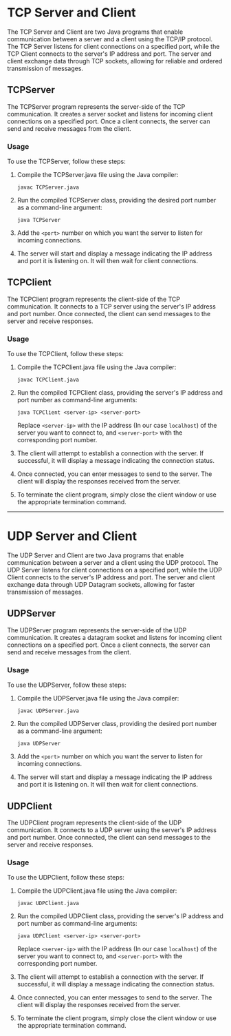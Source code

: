 
# TCP Server and Client

The TCP Server and Client are two Java programs that enable communication between a server and a client using the TCP/IP protocol. The TCP Server listens for client connections on a specified port, while the TCP Client connects to the server's IP address and port. The server and client exchange data through TCP sockets, allowing for reliable and ordered transmission of messages.

## TCPServer

The TCPServer program represents the server-side of the TCP communication. It creates a server socket and listens for incoming client connections on a specified port. Once a client connects, the server can send and receive messages from the client.

### Usage

To use the TCPServer, follow these steps:

1. Compile the TCPServer.java file using the Java compiler:

   ```
   javac TCPServer.java
   ```

2. Run the compiled TCPServer class, providing the desired port number as a command-line argument:

   ```
   java TCPServer 
   ```

3. Add the `<port>` number on which you want the server to listen for incoming connections.

4. The server will start and display a message indicating the IP address and port it is listening on. It will then wait for client connections.


## TCPClient

The TCPClient program represents the client-side of the TCP communication. It connects to a TCP server using the server's IP address and port number. Once connected, the client can send messages to the server and receive responses.

### Usage

To use the TCPClient, follow these steps:

1. Compile the TCPClient.java file using the Java compiler:

   ```
   javac TCPClient.java
   ```

2. Run the compiled TCPClient class, providing the server's IP address and port number as command-line arguments:

   ```
   java TCPClient <server-ip> <server-port>
   ```

   Replace `<server-ip>` with the IP address (In our case `localhost`) of the server you want to connect to, and `<server-port>` with the corresponding port number.

3. The client will attempt to establish a connection with the server. If successful, it will display a message indicating the connection status.

4. Once connected, you can enter messages to send to the server. The client will display the responses received from the server.

5. To terminate the client program, simply close the client window or use the appropriate termination command.

-------

# UDP Server and Client

The UDP Server and Client are two Java programs that enable communication between a server and a client using the UDP protocol. The UDP Server listens for client connections on a specified port, while the UDP Client connects to the server's IP address and port. The server and client exchange data through UDP Datagram sockets, allowing for faster transmission of messages.

## UDPServer

The UDPServer program represents the server-side of the UDP communication. It creates a datagram socket and listens for incoming client connections on a specified port. Once a client connects, the server can send and receive messages from the client.

### Usage

To use the UDPServer, follow these steps:

1. Compile the UDPServer.java file using the Java compiler:

   ```
   javac UDPServer.java
   ```

2. Run the compiled UDPServer class, providing the desired port number as a command-line argument:

   ```
   java UDPServer 
   ```

3. Add the `<port>` number on which you want the server to listen for incoming connections.

4. The server will start and display a message indicating the IP address and port it is listening on. It will then wait for client connections.


## UDPClient

The UDPClient program represents the client-side of the UDP communication. It connects to a UDP server using the server's IP address and port number. Once connected, the client can send messages to the server and receive responses.

### Usage

To use the UDPClient, follow these steps:

1. Compile the UDPClient.java file using the Java compiler:

   ```
   javac UDPClient.java
   ```

2. Run the compiled UDPClient class, providing the server's IP address and port number as command-line arguments:

   ```
   java UDPClient <server-ip> <server-port>
   ```

   Replace `<server-ip>` with the IP address (In our case `localhost`) of the server you want to connect to, and `<server-port>` with the corresponding port number.

3. The client will attempt to establish a connection with the server. If successful, it will display a message indicating the connection status.

4. Once connected, you can enter messages to send to the server. The client will display the responses received from the server.

5. To terminate the client program, simply close the client window or use the appropriate termination command.



